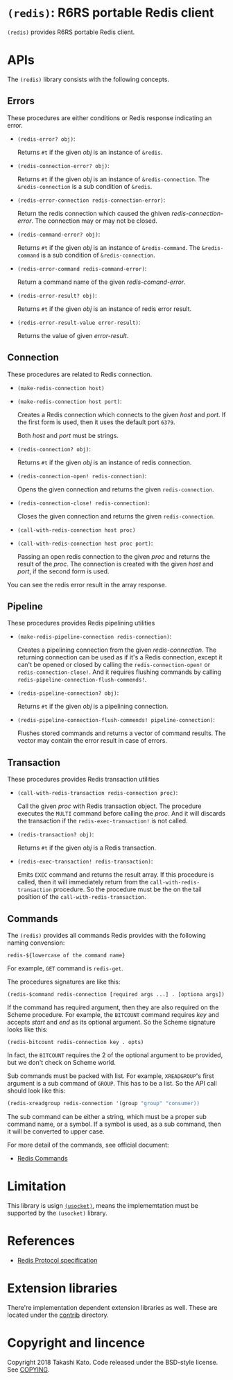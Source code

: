 `(redis)`: R6RS portable Redis client
=====================================

`(redis)` provides R6RS portable Redis client.

APIs
====

The `(redis)` library consists with the following concepts.

Errors
------

These procedures are either conditions or Redis response indicating
an error.

- `(redis-error? obj)`:

  Returns `#t` if the given *obj* is an instance of `&redis`.


- `(redis-connection-error? obj)`:

  Returns `#t` if the given *obj* is an instance of `&redis-connection`.
  The `&redis-connection` is a sub condition of `&redis`.


- `(redis-error-connection redis-connection-error)`:

  Return the redis connection which caused the ghiven *redis-connection-error*.
  The connection may or may not be closed.


- `(redis-command-error? obj)`:

  Returns `#t` if the given *obj* is an instance of `&redis-command`.
  The `&redis-command` is a sub condition of `&redis-connection`.


- `(redis-error-command redis-command-error)`:

  Return a command name of the given *redis-comand-error*.


- `(redis-error-result? obj)`:

  Returns `#t` if the given *obj* is an instance of redis error result.


- `(redis-error-result-value error-result)`:

  Returns the value of given *error-result*.


Connection
----------

These procedures are related to Redis connection.

- `(make-redis-connection host)`
- `(make-redis-connection host port)`:

  Creates a Redis connection which connects to the given *host* and *port*. If
  the first form is used, then it uses the default port `6379`.
  
  Both *host* and *port* must be strings.


- `(redis-connection? obj)`:

  Returns `#t` if the given *obj* is an instance of redis connection.


- `(redis-connection-open! redis-connection)`:

  Opens the given connection and returns the given `redis-connection`.


- `(redis-connection-close! redis-connection)`:

  Closes the given connection and returns the given `redis-connection`.


- `(call-with-redis-connection host proc)`
- `(call-with-redis-connection host proc port)`:

  Passing an open redis connection to the given *proc* and returns
  the result of the *proc*. The connection is created with the given
  *host* and *port*, if the second form is used.

You can see the redis error result in the array response.

Pipeline
--------

These procedures provides Redis pipelining utilities

- `(make-redis-pipeline-connection redis-connection)`:

  Creates a pipelining connection from the given *redis-connection*.
  The returning connection can be used as if it's a Redis connection,
  except it can't be opened or closed by calling the
  `redis-connection-open!` or `redis-connection-close!`. And it requires
  flushing commands by calling `redis-pipeline-connection-flush-commends!`.


- `(redis-pipeline-connection? obj)`:

  Returns `#t` if the given *obj* is a pipelining connection.


- `(redis-pipeline-connection-flush-commends! pipeline-connection)`:

  Flushes stored commands and returns a vector of command results.
  The vector may contain the error result in case of errors.

Transaction
-----------

These procedures provides Redis transaction utilities

- `(call-with-redis-transaction redis-connection proc)`:

  Call the given *proc* with Redis transaction object.
  The procedure executes the `MULTI` command before calling the *proc*. And
  it will discards the transaction if the `redis-exec-transaction!` is not
  called.


- `(redis-transaction? obj)`:

  Returns `#t` if the given *obj* is a Redis transaction.


- `(redis-exec-transaction! redis-transaction)`:

  Emits `EXEC` command and returns the result array.
  If this procedure is called, then it will immediately return from the
  `call-with-redis-transaction` procedure. So the procedure must be the
  on the tail position of the `call-with-redis-transaction`.

Commands
--------

The `(redis)` provides all commands Redis provides with the following 
naming convension:

`redis-${lowercase of the command name}`

For example, `GET` command is `redis-get`.

The procedures signatures are like this:

`(redis-$command redis-connection [required args ...] . [optiona args])`

If the command has required argument, then they are also required on the
Scheme procedure. For example, the `BITCOUNT` command requires *key* and
accepts *start* and *end* as its optional argument. So the Scheme signature
looks like this:

`(redis-bitcount redis-connection key . opts)`

In fact, the `BITCOUNT` requires the 2 of the optional argument to be 
provided, but we don't check on Scheme world.

Sub commands must be packed with list. For example, `XREADGROUP`'s first
argument is a sub command of `GROUP`. This has to be a list. So the
API call should look like this:

```scheme
(redis-xreadgroup redis-connection '(group "group" "consumer))
```

The sub command can be either a string, which must be a proper sub command
name, or a symbol. If a symbol is used, as a sub command, then it will be
converted to upper case.

For more detail of the commands, see official document:

- [Redis Commands](https://redis.io/commands)


Limitation
==========

This library is usign [`(usocket)`](https://github.com/ktakashi/r6rs-usocket),
means the implememtation must be supported by the `(usocket)` library.

References
==========

- [Redis Protocol specification](https://redis.io/topics/protocol)

Extension libraries
===================

There're implementation dependent extension libraries as well. 
These are located under the [contrib](contrib) directory.

Copyright and lincence
======================

Copyright 2018 Takashi Kato. Code released under the BSD-style
license. See [COPYING](COPYING).
